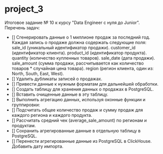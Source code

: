 # project_3
Итоговое задание № 10 к курсу "Data Engineer c нуля до Junior".  
Перечень задач:  
- [] Сгенерировать данные о 1 миллионе продаж за последний год.
    Каждая запись о продаже должна содержать следующие поля:
    sale_id (уникальный идентификатор продажи).
    customer_id (идентификатор клиента).
    product_id (идентификатор продукта).
    quantity (количество купленных товаров).
    sale_date (дата продажи).
    sale_amount (сумма продажи, рассчитывается как количество товаров * случайная цена товара).
    region (регион клиента, один из: North, South, East, West).
- [] Удалить дубликаты записей о продажах.
- [] Привести данные к нужным форматам для дальнейшей обработки.
- [] Создать таблицу для хранения данных о продажах в PostgreSQL.
- [] Вставить очищенные данные в эту таблицу.
- [] Выполнить агрегацию данных, используя оконные функции и группировки:
- [] Подсчитать общее количество продаж и сумму продаж для каждого региона и каждого продукта.
- [] Рассчитать средний чек (average_sale_amount) по регионам и продуктам.
- [] Сохранить агрегированные данные в отдельную таблицу в PostgreSQL.
- [] Перенести агрегированные данные из PostgreSQL в ClickHouse. Добавить дату импорта. 
